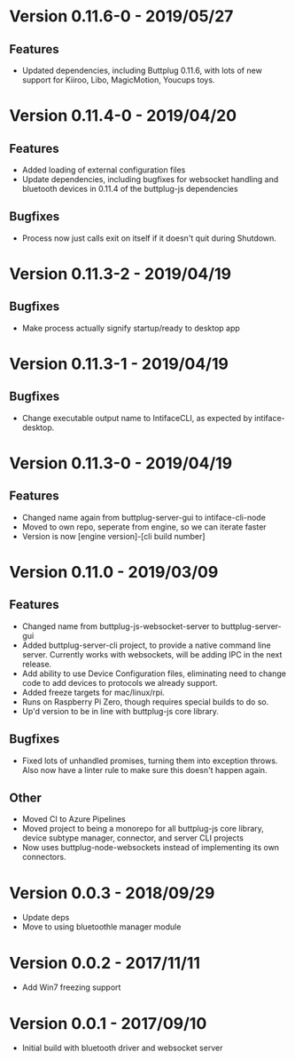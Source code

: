 # Version 0.11.6-0 - 2019/05/27

## Features

- Updated dependencies, including Buttplug 0.11.6, with lots of new
  support for Kiiroo, Libo, MagicMotion, Youcups toys.

# Version 0.11.4-0 - 2019/04/20

## Features

- Added loading of external configuration files
- Update dependencies, including bugfixes for websocket handling and
  bluetooth devices in 0.11.4 of the buttplug-js dependencies

## Bugfixes

- Process now just calls exit on itself if it doesn't quit during
  Shutdown.

# Version 0.11.3-2 - 2019/04/19

## Bugfixes

- Make process actually signify startup/ready to desktop app

# Version 0.11.3-1 - 2019/04/19

## Bugfixes

- Change executable output name to IntifaceCLI, as expected by
  intiface-desktop.

# Version 0.11.3-0 - 2019/04/19

## Features

- Changed name again from buttplug-server-gui to intiface-cli-node
- Moved to own repo, seperate from engine, so we can iterate faster
- Version is now [engine version]-[cli build number]

# Version 0.11.0 - 2019/03/09

## Features

- Changed name from buttplug-js-websocket-server to
  buttplug-server-gui
- Added buttplug-server-cli project, to provide a native command line
  server. Currently works with websockets, will be adding IPC in the
  next release.
- Add ability to use Device Configuration files, eliminating need to
  change code to add devices to protocols we already support.
- Added freeze targets for mac/linux/rpi.
- Runs on Raspberry Pi Zero, though requires special builds to do so.
- Up'd version to be in line with buttplug-js core library.

## Bugfixes

- Fixed lots of unhandled promises, turning them into exception
  throws. Also now have a linter rule to make sure this doesn't happen
  again.

## Other

- Moved CI to Azure Pipelines
- Moved project to being a monorepo for all buttplug-js core library,
  device subtype manager, connector, and server CLI projects
- Now uses buttplug-node-websockets instead of implementing its own
  connectors.

# Version 0.0.3 - 2018/09/29

- Update deps
- Move to using bluetoothle manager module

# Version 0.0.2 - 2017/11/11

- Add Win7 freezing support

# Version 0.0.1 - 2017/09/10

- Initial build with bluetooth driver and websocket server
